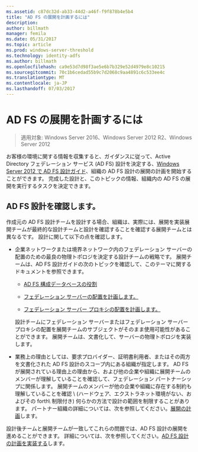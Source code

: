 ```yaml
---
ms.assetid: c87dc32d-ab33-44d2-a46f-f9f878b4e5b4
title: "AD FS の展開を計画するには"
description: 
author: billmath
manager: femila
ms.date: 05/31/2017
ms.topic: article
ms.prod: windows-server-threshold
ms.technology: identity-adfs
ms.author: billmath
ms.openlocfilehash: ca9e53d7d98f3ae5e6b7b329e52d4979e8c10215
ms.sourcegitcommit: 70c1b6cedad55b9c7d2068c9aa4891c6c533ee4c
ms.translationtype: MT
ms.contentlocale: ja-JP
ms.lasthandoff: 07/03/2017
---
```

# <a name="planning-to-deploy-ad-fs"></a>AD FS の展開を計画するには

>適用対象: Windows Server 2016、Windows Server 2012 R2、Windows Server 2012


お客様の環境に関する情報を収集すると、ガイダンスに従って、Active Directory フェデレーション サービス \(AD FS\) 設計を決定する、[Windows Server 2012 で AD FS 設計ガイド](https://technet.microsoft.com/library/dd807036.aspx)、組織の AD FS 設計の展開の計画を開始することができます。 完成した設計と、このトピックの情報、組織内の AD FS の展開を実行するタスクを決定できます。  
  
## <a name="reviewing-your-ad-fs-design"></a>AD FS 設計を確認します。  
作成元の AD FS 設計チームを設計する場合、組織は、実際には、展開を実装展開チームが最終的な設計チームと設計を確認することを確認する展開チームとは異なるです。 設計に関して以下の点を確認します。  
  
-   企業ネットワークまたは境界ネットワーク内のフェデレーション サーバーの配置のための最良の物理トポロジを決定する設計チームの戦略です。 展開チームは、AD FS 設計ガイドの次のトピックを確認して、このテーマに関するドキュメントを参照できます。  
  
    -   [AD FS 構成データベースの役割](../../ad-fs/technical-reference/The-Role-of-the-AD-FS-Configuration-Database.md)  
  
    -   [フェデレーション サーバーの配置を計画します。](https://technet.microsoft.com/library/dd807069.aspx)  
  
    -   [フェデレーション サーバー プロキシの配置を計画します。](https://technet.microsoft.com/library/dd807130.aspx)  
  
    設計チームにフェデレーション サーバーまたはフェデレーション サーバー プロキシの配置を展開チームのサブジェクトがそのまま使用可能性があることができます。 展開チームは、文書化して、サーバーの物理トポロジを実装します。  
  
-   業務上の理由としては、要求プロバイダー、証明書利用者、またはその両方を文書化された AD FS 設計のスコープ内にある組織が指定します。 AD FS が展開されている理由上の理由から、および他の企業や組織に展開チームのメンバーが理解していることを確認して、フェデレーション パートナーシップに関係します。 展開チームのメンバーが他の企業や組織に存在する制約も理解していることを確認 \ (ハードウェア、エクストラネット環境がない、およびその forth\ 制限付き) 何らかの方法で設計の範囲を制限することがあります。 パートナー組織の詳細については、次を参照してください。[展開の計画](https://technet.microsoft.com/library/dd807083.aspx)します。  
  
設計後チームと展開チームが一致してこれらの問題では、AD FS 設計の展開を進めることができます。 詳細については、次を参照してください。[AD FS 設計の計画を実装する](Implementing-Your-AD-FS-Design-Plan.md)します。  
